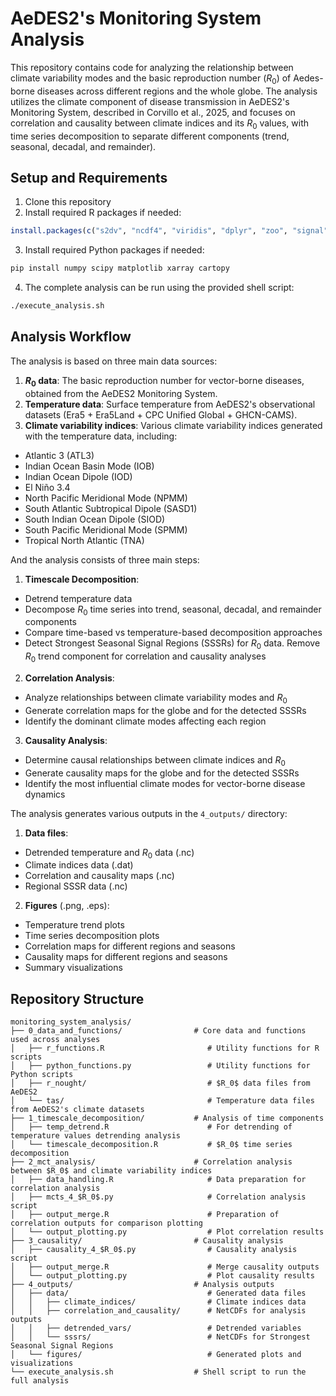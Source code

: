 # AeDES2's Monitoring System Analysis

This repository contains code for analyzing the relationship between climate variability modes and the basic reproduction number ($R_0$) of Aedes-borne diseases across different regions and the whole globe. The analysis utilizes the climate component of disease transmission in AeDES2's Monitoring System, described in Corvillo et al., 2025, and focuses on correlation and causality between climate indices and its $R_0$ values, with time series decomposition to separate different components (trend, seasonal, decadal, and remainder).

## Setup and Requirements

1. Clone this repository
2. Install required R packages if needed:
  ```R
  install.packages(c("s2dv", "ncdf4", "viridis", "dplyr", "zoo", "signal", "ggplot2", "cowplot", "tidyr", "purrr", "reshape2"))
  ```
3. Install required Python packages if needed:
  ```bash
  pip install numpy scipy matplotlib xarray cartopy
  ```
4. The complete analysis can be run using the provided shell script:

```bash
./execute_analysis.sh
```
## Analysis Workflow

The analysis is based on three main data sources:
1. **$R_0$ data**: The basic reproduction number for vector-borne diseases, obtained from the AeDES2 Monitoring System.
2. **Temperature data**: Surface temperature from AeDES2's observational datasets (Era5 + Era5Land + CPC Unified Global + GHCN-CAMS).
3. **Climate variability indices**: Various climate variability indices generated with the temperature data, including:
  - Atlantic 3 (ATL3)
  - Indian Ocean Basin Mode (IOB)
  - Indian Ocean Dipole (IOD)
  - El Niño 3.4
  - North Pacific Meridional Mode (NPMM)
  - South Atlantic Subtropical Dipole (SASD1)
  - South Indian Ocean Dipole (SIOD)
  - South Pacific Meridional Mode (SPMM)
  - Tropical North Atlantic (TNA)

And the analysis consists of three main steps:

1. **Timescale Decomposition**: 
  - Detrend temperature data
  - Decompose $R_0$ time series into trend, seasonal, decadal, and remainder components
  - Compare time-based vs temperature-based decomposition approaches
  - Detect Strongest Seasonal Signal Regions (SSSRs) for $R_0$ data. Remove $R_0$ trend component for correlation and causality analyses

2. **Correlation Analysis**:
  - Analyze relationships between climate variability modes and $R_0$
  - Generate correlation maps for the globe and for the detected SSSRs
  - Identify the dominant climate modes affecting each region

3. **Causality Analysis**:
  - Determine causal relationships between climate indices and $R_0$
  - Generate causality maps for the globe and for the detected SSSRs
  - Identify the most influential climate modes for vector-borne disease dynamics

The analysis generates various outputs in the `4_outputs/` directory:

1. **Data files**:
  - Detrended temperature and $R_0$ data (.nc)
  - Climate indices data (.dat)
  - Correlation and causality maps (.nc)
  - Regional SSSR data (.nc)

2. **Figures** (.png, .eps):
  - Temperature trend plots
  - Time series decomposition plots
  - Correlation maps for different regions and seasons
  - Causality maps for different regions and seasons
  - Summary visualizations

## Repository Structure

```
monitoring_system_analysis/
├── 0_data_and_functions/                # Core data and functions used across analyses
│   ├── r_functions.R                       # Utility functions for R scripts
│   ├── python_functions.py                 # Utility functions for Python scripts
│   ├── r_nought/                           # $R_0$ data files from AeDES2
│   └── tas/                                # Temperature data files from AeDES2's climate datasets
├── 1_timescale_decomposition/           # Analysis of time components
│   ├── temp_detrend.R                      # For detrending of temperature values detrending analysis
│   └── timescale_decomposition.R           # $R_0$ time series decomposition
├── 2_mct_analysis/                      # Correlation analysis between $R_0$ and climate variability indices
│   ├── data_handling.R                     # Data preparation for correlation analysis
│   ├── mcts_4_$R_0$.py                     # Correlation analysis script
│   ├── output_merge.R                      # Preparation of correlation outputs for comparison plotting
│   └── output_plotting.py                  # Plot correlation results
├── 3_causality/                         # Causality analysis
│   ├── causality_4_$R_0$.py                # Causality analysis script
│   ├── output_merge.R                      # Merge causality outputs
│   └── output_plotting.py                  # Plot causality results
├── 4_outputs/                           # Analysis outputs
│   ├── data/                               # Generated data files
│   │   ├── climate_indices/                # Climate indices data
│   │   ├── correlation_and_causality/      # NetCDFs for analysis outputs
│   │   ├── detrended_vars/                 # Detrended variables
│   │   └── sssrs/                          # NetCDFs for Strongest Seasonal Signal Regions
│   └── figures/                            # Generated plots and visualizations
└── execute_analysis.sh                  # Shell script to run the full analysis
```
